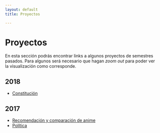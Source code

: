 ```yaml
---
layout: default
title: Proyectos 

---
```


# Proyectos

En esta sección podrás encontrar links a algunos proyectos de semestres pasados. Para algunos será necesario que hagan _zoom out_ para poder ver la visualización como corresponde.

## 2018
- [Constitución](https://puc-infovis.github.io/Proyecto-2018-Constitution/)


## 2017
- [Recomendación y comparación de anime](https://puc-infovis.github.io/Proyecto-2017-Anime/)
- [Política](https://puc-infovis.github.io/Proyecto-2017-Politica/)
